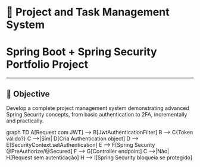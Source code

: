 # 🚀 Project and Task Management System

# **Spring Boot + Spring Security Portfolio Project**

---

## 🎯 Objective

Develop a complete project management system demonstrating advanced Spring Security concepts, from basic authentication
to 2FA, incrementally and practically.

graph TD
A[Request com JWT] --> B[JwtAuthenticationFilter]
B --> C{Token válido?}
C -->|Sim| D[Cria Authentication object]
D --> E[SecurityContext.setAuthentication]
E --> F[Spring Security @PreAuthorize/@Secured]
F --> G[Controller endpoint]
C -->|Não| H[Request sem autenticação]
H --> I[Spring Security bloqueia se protegido]